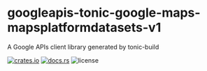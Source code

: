 # googleapis-tonic-google-maps-mapsplatformdatasets-v1

A Google APIs client library generated by tonic-build

[![crates.io](https://img.shields.io/crates/v/googleapis-tonic-google-maps-mapsplatformdatasets-v1)](https://crates.io/crates/googleapis-tonic-google-maps-mapsplatformdatasets-v1)
[![docs.rs](https://img.shields.io/docsrs/googleapis-tonic-google-maps-mapsplatformdatasets-v1)](https://docs.rs/googleapis-tonic-google-maps-mapsplatformdatasets-v1)
![license](https://img.shields.io/crates/l/googleapis-tonic-google-maps-mapsplatformdatasets-v1)
